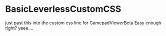 # BasicLeverlessCustomCSS
just past this into the custom css line for GamepadViewerBeta
Easy enough right?
yeee....
